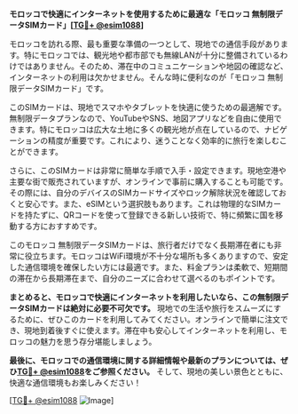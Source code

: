 **モロッコで快適にインターネットを使用するために最適な「モロッコ 無制限データSIMカード」[[TG💪+ @esim1088](https://t.me/s/esim1088)]**

モロッコを訪れる際、最も重要な準備の一つとして、現地での通信手段があります。特にモロッコでは、観光地や都市部でも無線LANが十分に整備されているわけではありません。そのため、滞在中のコミュニケーションや地図の確認など、インターネットの利用は欠かせません。そんな時に便利なのが「モロッコ 無制限データSIMカード」です。

このSIMカードは、現地でスマホやタブレットを快適に使うための最適解です。無制限データプランなので、YouTubeやSNS、地図アプリなどを自由に使用できます。特にモロッコは広大な土地に多くの観光地が点在しているので、ナビゲーションの精度が重要です。これにより、迷うことなく効率的に旅行を楽しむことができます。

さらに、このSIMカードは非常に簡単な手順で入手・設定できます。現地空港や主要な街で販売されていますが、オンラインで事前に購入することも可能です。その際には、自分のデバイスのSIMカードサイズやロック解除状況を確認しておくと安心です。また、eSIMという選択肢もあります。これは物理的なSIMカードを持たずに、QRコードを使って登録できる新しい技術で、特に頻繁に国を移動する方におすすめです。

このモロッコ 無制限データSIMカードは、旅行者だけでなく長期滞在者にも非常に役立ちます。モロッコはWiFi環境が不十分な場所も多くありますので、安定した通信環境を確保したい方には最適です。また、料金プランは柔軟で、短期間の滞在から長期滞在まで、自分のニーズに合わせて選べるのもポイントです。

**まとめると、モロッコで快適にインターネットを利用したいなら、この無制限データSIMカードは絶対に必要不可欠です。** 現地での生活や旅行をスムーズにするために、ぜひこのカードを利用してみてください。オンラインで簡単に注文でき、現地到着後すぐに使えます。滞在中も安心してインターネットを利用し、モロッコの魅力を思う存分堪能しましょう。

**最後に、モロッコでの通信環境に関する詳細情報や最新のプランについては、ぜひ[TG💪+ @esim1088](https://t.me/s/esim1088)をご参照ください。** そして、現地の美しい景色とともに、快適な通信環境もお楽しみください！

[[TG💪+ @esim1088](https://t.me/s/esim1088) ![Image](https://i.postimg.cc/Y0z9fWf4/image.png)]